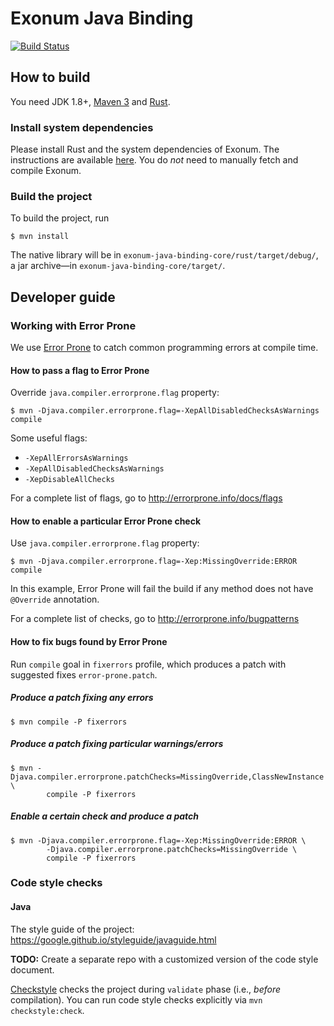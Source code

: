 # Exonum Java Binding

[![Build Status](https://www.travis-ci.com/exonum/exonum-java-binding.svg?token=2dVYazsUZFvBqHW82g4U&branch=master)](https://www.travis-ci.com/exonum/exonum-java-binding)

## How to build
You need JDK 1.8+, [Maven 3](https://maven.apache.org/download.cgi) and [Rust](https://www.rust-lang.org/).

### Install system dependencies
Please install Rust and the system dependencies of 
Exonum. The instructions are available [here](https://github.com/exonum/exonum/blob/v0.2/INSTALL.md).
You do _not_ need to manually fetch and compile Exonum.

### Build the project
To build the project, run
```$sh
$ mvn install
```
The native library will be in `exonum-java-binding-core/rust/target/debug/`, a jar archive&mdash;in `exonum-java-binding-core/target/`.
 
## Developer guide
### Working with Error Prone
We use [Error Prone](https://github.com/google/error-prone/) to catch common programming errors at compile time.

#### How to pass a flag to Error Prone
Override `java.compiler.errorprone.flag` property:
```$sh
$ mvn -Djava.compiler.errorprone.flag=-XepAllDisabledChecksAsWarnings compile
```
Some useful flags:
 * `-XepAllErrorsAsWarnings`
 * `-XepAllDisabledChecksAsWarnings`
 * `-XepDisableAllChecks`

For a complete list of flags, go to http://errorprone.info/docs/flags 

#### How to enable a particular Error Prone check
Use `java.compiler.errorprone.flag` property:
```$sh
$ mvn -Djava.compiler.errorprone.flag=-Xep:MissingOverride:ERROR compile
```
In this example, Error Prone will fail the build if any method 
does not have `@Override` annotation.

For a complete list of checks, go to http://errorprone.info/bugpatterns

#### How to fix bugs found by Error Prone
Run `compile` goal in `fixerrors` profile, 
which produces a patch with suggested fixes `error-prone.patch`.

##### Produce a patch fixing any errors
```$sh
$ mvn compile -P fixerrors
```

##### Produce a patch fixing particular warnings/errors
```$sh
$ mvn -Djava.compiler.errorprone.patchChecks=MissingOverride,ClassNewInstance \
        compile -P fixerrors
```

##### Enable a certain check and produce a patch
```$sh
$ mvn -Djava.compiler.errorprone.flag=-Xep:MissingOverride:ERROR \
        -Djava.compiler.errorprone.patchChecks=MissingOverride \
        compile -P fixerrors
```

### Code style checks
#### Java
The style guide of the project: https://google.github.io/styleguide/javaguide.html 

**TODO:** Create a separate repo with a customized version of the code style document.
 
[Checkstyle](http://checkstyle.sourceforge.net/index.html) checks the project during `validate` phase 
(i.e., _before_ compilation). You can run code style checks explicitly via `mvn checkstyle:check`.
